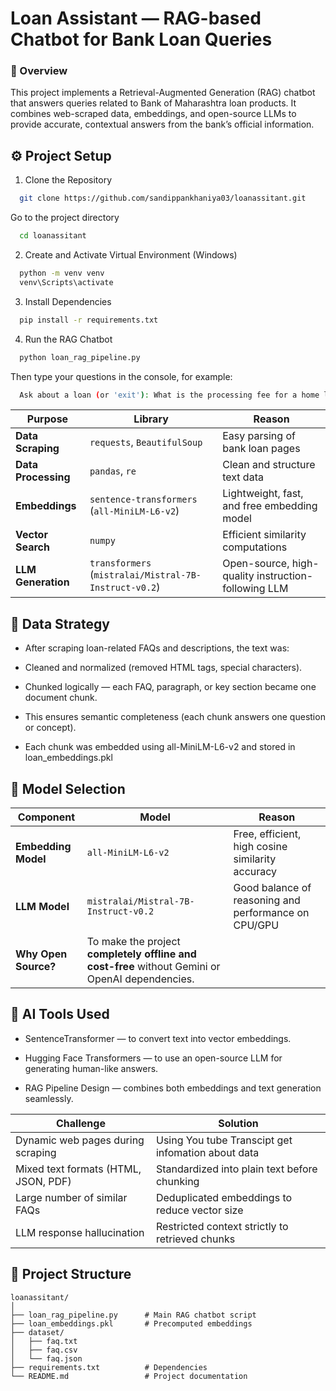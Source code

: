 
# Loan Assistant — RAG-based Chatbot for Bank Loan Queries


### 📘 Overview

This project implements a Retrieval-Augmented Generation (RAG) chatbot that answers queries related to Bank of Maharashtra loan products.
It combines web-scraped data, embeddings, and open-source LLMs to provide accurate, contextual answers from the bank’s official information.


## ⚙️ Project Setup

1. Clone the Repository

```bash
  git clone https://github.com/sandippankhaniya03/loanassitant.git
```

Go to the project directory

```bash
  cd loanassitant
```

2. Create and Activate Virtual Environment (Windows)

```bash
  python -m venv venv
  venv\Scripts\activate
```

3. Install Dependencies

```bash
  pip install -r requirements.txt
```

4. Run the RAG Chatbot
```bash
  python loan_rag_pipeline.py

```

Then type your questions in the console, for example:
```bash
  Ask about a loan (or 'exit'): What is the processing fee for a home loan?


```

| Purpose             | Library                                               | Reason                                              |
| ------------------- | ----------------------------------------------------- | --------------------------------------------------- |
| **Data Scraping**   | `requests`, `BeautifulSoup`                           | Easy parsing of bank loan pages                     |
| **Data Processing** | `pandas`, `re`                                        | Clean and structure text data                       |
| **Embeddings**      | `sentence-transformers` (`all-MiniLM-L6-v2`)          | Lightweight, fast, and free embedding model         |
| **Vector Search**   | `numpy`                                               | Efficient similarity computations                   |
| **LLM Generation**  | `transformers` (`mistralai/Mistral-7B-Instruct-v0.2`) | Open-source, high-quality instruction-following LLM |

## 🧠 Data Strategy

+ After scraping loan-related FAQs and descriptions, the text was:

+ Cleaned and normalized (removed HTML tags, special characters).

+ Chunked logically — each FAQ, paragraph, or key section became one document chunk.

+ This ensures semantic completeness (each chunk answers one question or concept).

+ Each chunk was embedded using all-MiniLM-L6-v2 and stored in loan_embeddings.pkl

## 🤖 Model Selection

| Component            | Model                                                                                           | Reason                                               |
| -------------------- | ----------------------------------------------------------------------------------------------- | ---------------------------------------------------- |
| **Embedding Model**  | `all-MiniLM-L6-v2`                                                                              | Free, efficient, high cosine similarity accuracy     |
| **LLM Model**        | `mistralai/Mistral-7B-Instruct-v0.2`                                                            | Good balance of reasoning and performance on CPU/GPU |
| **Why Open Source?** | To make the project **completely offline and cost-free** without Gemini or OpenAI dependencies. |                                                      |

## 🧰 AI Tools Used

* SentenceTransformer — to convert text into vector embeddings.

- Hugging Face Transformers — to use an open-source LLM for generating human-like answers.

* RAG Pipeline Design — combines both embeddings and text generation seamlessly.

| Challenge                            | Solution                                        |
| ------------------------------------ | ----------------------------------------------- |
| Dynamic web pages during scraping    | Using You tube Transcipt get infomation about data |
| Mixed text formats (HTML, JSON, PDF) | Standardized into plain text before chunking    |
| Large number of similar FAQs         | Deduplicated embeddings to reduce vector size   |
| LLM response hallucination           | Restricted context strictly to retrieved chunks |

## 📁 Project Structure


```text
loanassitant/
│
├── loan_rag_pipeline.py      # Main RAG chatbot script
├── loan_embeddings.pkl       # Precomputed embeddings
├── dataset/
│   ├── faq.txt
│   ├── faq.csv
│   └── faq.json
├── requirements.txt          # Dependencies
└── README.md                 # Project documentation

